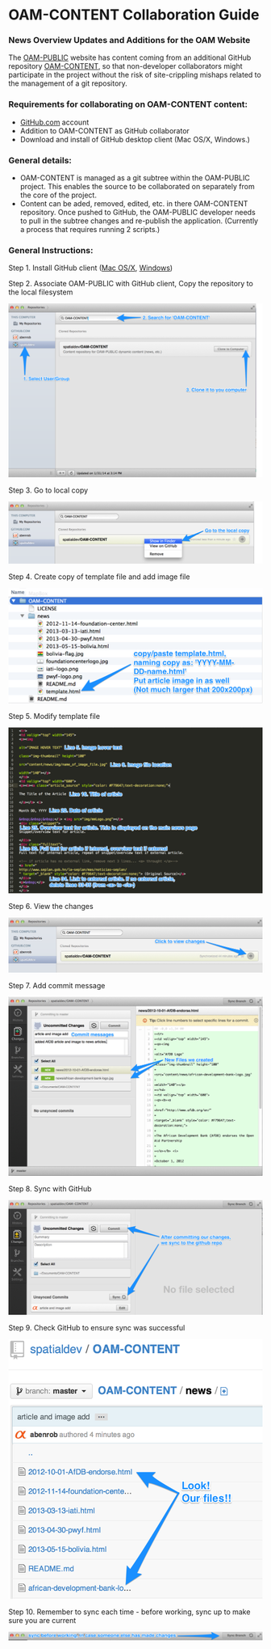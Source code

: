 OAM-CONTENT Collaboration Guide
===========

### News Overview Updates and Additions for the OAM Website

The [OAM-PUBLIC](https://github.com/spatialdev/OAM-PUBLIC) website has content coming from an additional GitHub repository [OAM-CONTENT](https://github.com/spatialdev/OAM-CONTENT), so that non-developer collaborators might participate in the project without the risk of site-crippling mishaps related to the management of a git repository.

### Requirements for collaborating on OAM-CONTENT content:
- [GitHub.com](http://github.com) account
- Addition to OAM-CONTENT as GitHub collaborator
- Download and install of GitHub desktop client (Mac OS/X, Windows.)

### General details:
- OAM-CONTENT is managed as a git subtree within the OAM-PUBLIC project. This enables the source to be collaborated on separately from the core of the project.
- Content can be aded, removed, edited, etc. in there OAM-CONTENT repository. Once pushed to GitHub, the OAM-PUBLIC developer needs to pull in the subtree changes and re-publish the application. (Currently a process that requires running 2 scripts.)

### General Instructions:
Step 1. Install GitHub client ([Mac OS/X](http://mac.github.com/), [Windows](http://windows.github.com/))

Step 2. Associate OAM-PUBLIC with GitHub client, Copy the repository to the local filesystem

![](img/2-getproject.png)

Step 3. Go to local copy

![](img/3-getthelocal.png)

Step 4. Create copy of template file and add image file

![](img/4-copyfiles.png)

Step 5. Modify template file

![](img/5-articlecontent.png)

Step 6. View the changes

![](img/6-openrepo.png)

Step 7. Add commit message

![](img/7-commitready.png)

Step 8. Sync with GitHub

![](img/8-commitsync.png)

Step 9. Check GitHub to ensure sync was successful

![](img/9-nowongithub.png)

Step 10. Remember to sync each time - before working, sync up to make sure you are current

![](img/10-syncup.png)